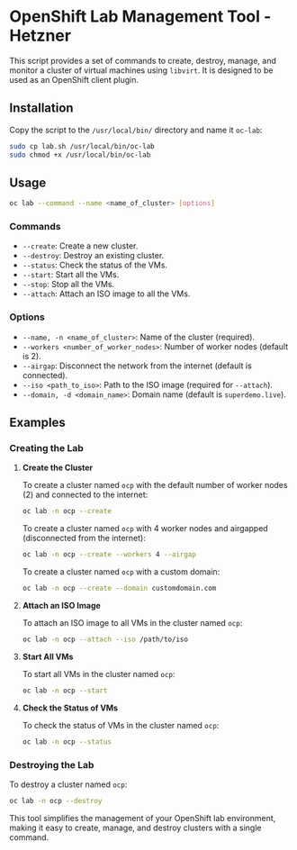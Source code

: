 # OpenShift Lab Management Tool - Hetzner

This script provides a set of commands to create, destroy, manage, and monitor a cluster of virtual machines using `libvirt`. It is designed to be used as an OpenShift client plugin.

## Installation

Copy the script to the `/usr/local/bin/` directory and name it `oc-lab`:

```bash
sudo cp lab.sh /usr/local/bin/oc-lab
sudo chmod +x /usr/local/bin/oc-lab
```

## Usage

```bash
oc lab --command --name <name_of_cluster> [options]
```

### Commands

- `--create`: Create a new cluster.
- `--destroy`: Destroy an existing cluster.
- `--status`: Check the status of the VMs.
- `--start`: Start all the VMs.
- `--stop`: Stop all the VMs.
- `--attach`: Attach an ISO image to all the VMs.

### Options

- `--name, -n <name_of_cluster>`: Name of the cluster (required).
- `--workers <number_of_worker_nodes>`: Number of worker nodes (default is 2).
- `--airgap`: Disconnect the network from the internet (default is connected).
- `--iso <path_to_iso>`: Path to the ISO image (required for `--attach`).
- `--domain, -d <domain_name>`: Domain name (default is `superdemo.live`).

## Examples

### Creating the Lab

1. **Create the Cluster**

   To create a cluster named `ocp` with the default number of worker nodes (2) and connected to the internet:

   ```bash
   oc lab -n ocp --create
   ```

   To create a cluster named `ocp` with 4 worker nodes and airgapped (disconnected from the internet):

   ```bash
   oc lab -n ocp --create --workers 4 --airgap
   ```

   To create a cluster named `ocp` with a custom domain:

   ```bash
   oc lab -n ocp --create --domain customdomain.com
   ```

2. **Attach an ISO Image**

   To attach an ISO image to all VMs in the cluster named `ocp`:

   ```bash
   oc lab -n ocp --attach --iso /path/to/iso
   ```

3. **Start All VMs**

   To start all VMs in the cluster named `ocp`:

   ```bash
   oc lab -n ocp --start
   ```

4. **Check the Status of VMs**

   To check the status of VMs in the cluster named `ocp`:

   ```bash
   oc lab -n ocp --status
   ```

### Destroying the Lab

To destroy a cluster named `ocp`:

```bash
oc lab -n ocp --destroy
```

This tool simplifies the management of your OpenShift lab environment, making it easy to create, manage, and destroy clusters with a single command.
